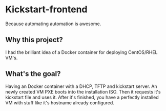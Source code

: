# Kickstart-frontend
Because automating automation is awesome.

## Why this project?
I had the brilliant idea of a Docker container for deploying CentOS/RHEL VM's.

## What's the goal?
Having an Docker container with a DHCP, TFTP and kickstart server. An newly created VM PXE boots into the installation ISO. Then it requests it's kickstart file and uses it. After it's finished, you have a perfectly installed VM with stuff like it's hostname already configured.
